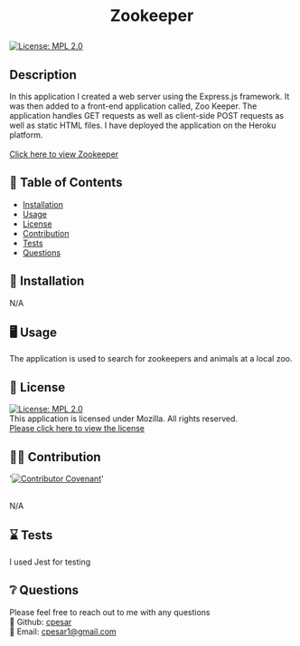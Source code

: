 # <p align="center"> Zookeeper </p>
  
  [![License: MPL 2.0](https://img.shields.io/badge/License-MPL%202.0-brightgreen.svg)](https://opensource.org/licenses/MPL-2.0) 
  <br />

  ## Description
  In this application I created a web server using the Express.js framework. It was then added to a front-end application called, Zoo Keeper. The application handles GET requests as well as client-side POST requests as well as static HTML files. I have deployed the application on the Heroku platform.
  <br />
  <br />
  [Click here to view Zookeeper](https://dashboard.heroku.com/apps/fast-dusk-60329)
   <br />
  
  

  ## :open_book: Table of Contents
  * [Installation](#installation)
  * [Usage](#usage)
  * [License](#license)
  * [Contribution](#contribution)
  * [Tests](#tests)
  * [Questions](#questions)

  

  ## :wrench: Installation
  <a name="installation">N/A</a>
  <br />
  


  ## :desktop_computer: Usage
  <a name="usage">The application is used to search for zookeepers and animals at a local zoo.</a>
  <br />
  
  

  ## :scroll: License 
  <a name="license">[![License: MPL 2.0](https://img.shields.io/badge/License-MPL%202.0-brightgreen.svg)](https://opensource.org/licenses/MPL-2.0)</a>
  <br />This application is licensed under Mozilla. All rights reserved.<br />[Please click here to view the license](https://www.mozilla.org/en-US/MPL/2.0/FAQ/)


  ## :weight_lifting_man: Contribution
  '[![Contributor Covenant](https://img.shields.io/badge/Contributor%20Covenant-2.0-4baaaa.svg)](code_of_conduct.md)'

  <br /><a name="contribution">N/A</a>
  

  ## :hourglass: Tests
  <a name="tests">I used Jest for testing</a>
  

  ## :grey_question: Questions
  Please feel free to reach out to me with any questions<br />
  :wave: Github: <a name = "questions">[cpesar](https://github.com/cpesar)</a>
  <br />
  :postbox: Email: <a name = "questions">cpesar1@gmail.com</a>
  

  

